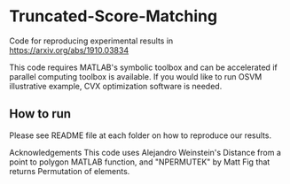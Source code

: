 # Truncated-Score-Matching
Code for reproducing experimental results in https://arxiv.org/abs/1910.03834

This code requires MATLAB's symbolic toolbox and can be accelerated if parallel computing toolbox is available. If you would like to run OSVM illustrative example, CVX optimization software is needed. 

## How to run
Please see README file at each folder on how to reproduce our results.

Acknowledgements
This code uses Alejandro Weinstein's Distance from a point to polygon MATLAB function, and "NPERMUTEK" by Matt Fig that returns Permutation of elements. 
